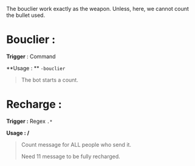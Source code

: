 The bouclier work exactly as the weapon. Unless, here, we cannot count the bullet used. 



# Bouclier :

**Trigger** : Command

**Usage : ** `-bouclier`

> The bot starts a count.

# Recharge :

**Trigger :** Regex `.*`

**Usage : /**

> Count message for ALL people who send it. 
>
> Need 11 message to be fully recharged. 